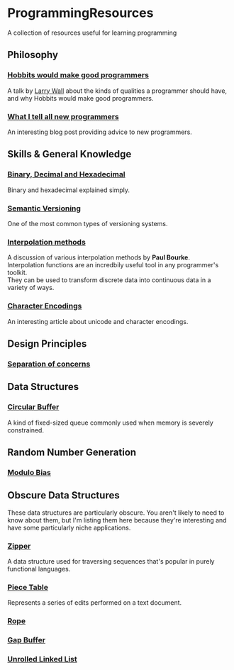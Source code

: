 # ProgrammingResources
A collection of resources useful for learning programming

## Philosophy

### [Hobbits would make good programmers](https://www.youtube.com/watch?v=G49RUPv5-NU)

A talk by [Larry Wall](https://en.wikipedia.org/wiki/Larry_Wall) about the kinds of qualities a programmer should have, and why Hobbits would make good programmers.

### [What I tell all new programmers](https://josephg.com/blog/what-i-tell-all-new-programmers/)

An interesting blog post providing advice to new programmers.  

## Skills & General Knowledge

### [Binary, Decimal and Hexadecimal](http://www.mathsisfun.com/binary-decimal-hexadecimal.html)

Binary and hexadecimal explained simply.

### [Semantic Versioning](https://semver.org/)

One of the most common types of versioning systems.

### [Interpolation methods](http://paulbourke.net/miscellaneous/interpolation/)

A discussion of various interpolation methods by **Paul Bourke**.  
Interpolation functions are an incredbily useful tool in any programmer's toolkit.  
They can be used to transform discrete data into continuous data in a variety of ways.  

### [Character Encodings](http://kunststube.net/encoding/)

An interesting article about unicode and character encodings.

## Design Principles

### [Separation of concerns](https://en.wikipedia.org/wiki/Separation_of_concerns)

## Data Structures

### [Circular Buffer](https://en.wikipedia.org/wiki/Circular_buffer)

A kind of fixed-sized queue commonly used when memory is severely constrained.

## Random Number Generation

### [Modulo Bias](https://stackoverflow.com/questions/10984974/why-do-people-say-there-is-modulo-bias-when-using-a-random-number-generator)

## Obscure Data Structures

These data structures are particularly obscure. You aren't likely to need to know about them, but I'm listing them here because they're interesting and have some particularly niche applications.

### [Zipper](https://en.wikipedia.org/wiki/Zipper_(data_structure))

A data structure used for traversing sequences that's popular in purely functional languages.

### [Piece Table](https://en.wikipedia.org/wiki/Piece_table)

Represents a series of edits performed on a text document.

### [Rope](https://en.wikipedia.org/wiki/Rope_(data_structure))

### [Gap Buffer](https://en.wikipedia.org/wiki/Gap_buffer)

### [Unrolled Linked List](https://en.wikipedia.org/wiki/Unrolled_linked_list)
